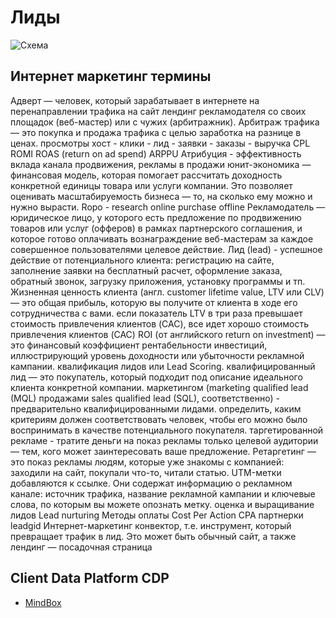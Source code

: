 # Лиды

![Схема](http://www.plantuml.com/plantuml/proxy?cache=no&src=https://raw.githubusercontent.com/daemon110282/daemon110282.github.io/daemon110282-patch-1/business/leads.puml)

## Интернет маркетинг термины

Адверт — человек, который зарабатывает в интернете на перенаправлении трафика на сайт лендинг рекламодателя со своих площадок (веб-мастер) или с чужих (арбитражник).
Арбитраж трафика — это покупка и продажа трафика с целью заработка на разнице в ценах.
просмотры хост - клики - лид - заявки - заказы - выручка
CPL
ROMI
ROAS (return on ad spend)
ARPPU
Атрибуция - эффективность вклада канала продвижения, рекламы в продажи
юнит-экономика — финансовая модель, которая помогает рассчитать доходность конкретной единицы товара или услуги компании. Это позволяет оценивать масштабируемость бизнеса — то, на сколько ему можно и нужно вырасти.
Ropo - research online purchase offline
Рекламодатель — юридическое лицо, у которого есть предложение по продвижению товаров или услуг (офферов) в рамках партнерского соглашения, и которое готово оплачивать вознаграждение веб-мастерам за каждое совершенное пользователями целевое действие.
Лид (lead) - успешное действие от потенциального клиента: регистрацию на сайте, заполнение заявки на бесплатный расчет, оформление заказа, обратный звонок, загрузку приложения, установку программы  и тп.
Жизненная ценность клиента (англ. customer lifetime value, LTV или CLV) — это общая прибыль, которую вы получите от клиента в ходе его сотрудничества с вами.
если показатель LTV в три раза превышает стоимость привлечения клиентов (CAC), все идет хорошо
стоимость привлечения клиентов (CAC)
ROI (от английского return on investment) — это финансовый коэффициент рентабельности инвестиций, иллюстрирующий уровень доходности или убыточности рекламной кампании.
квалификация лидов или Lead Scoring. квалифицированный лид — это покупатель, который подходит под описание идеального клиента конкретной компании.
маркетингом (marketing qualified lead (MQL)
продажами sales qualified lead (SQL), соответственно) - предварительно квалифицированными лидами. определить, каким критериям должен соответствовать человек, чтобы его можно было воспринимать в качестве потенциального покупателя.
таргетированной рекламе - тратите деньги на показ рекламы только целевой аудитории — тем, кого может заинтересовать ваше предложение.
Ретаргетинг — это показ рекламы людям, которые уже знакомы с компанией: заходили на сайт, покупали что-то, читали статью.
UTM-метки добавляются к ссылке. Они содержат информацию о рекламном канале: источник трафика, название рекламной кампании и ключевые слова, по которым вы можете опознать метку.
оценка и выращивание лидов Lead nurturing
Методы оплаты
Cost Per Action CPA партнерки leadgid
Интернет-маркетинг
конвектор, т.е. инструмент, который превращает трафик в лид. Это может быть обычный сайт, а также лендинг — посадочная страница

## Client Data Platform CDP

- [MindBox](mindbox.md)